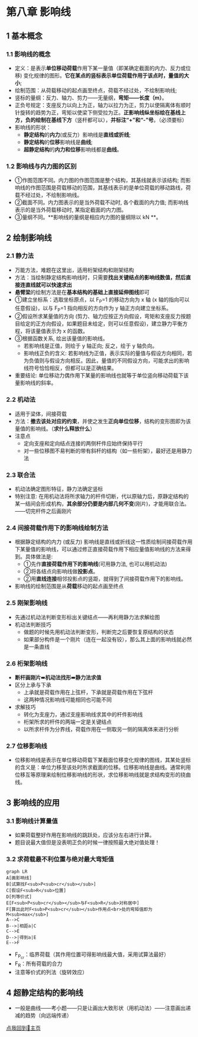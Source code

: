 # 第八章 影响线  
## 1 基本概念  

### 1.1 影响线的概念  

- 定义：是表示**单位移动荷载**作用下某一量值（即某确定截面的内力、反力或位移) 变化规律的图形。**它在某点的竖标表示单位荷载作用于该点时，量值的大小**;  
- 绘制范围：从荷载移动的起点画至终点，荷载不经过处，不绘制影响线;  
- 竖标的量纲：反力、轴力、剪力——无量纲，**弯矩——长度（m）**。  
- 正负号规定：支座反力以向上为正，轴力以拉力为正，剪力以使隔离体有顺时针旋转的趋势为正，弯矩以使梁下侧受拉为正。**正影响线纵坐标绘在基线上方，负的绘制在基线下方**（竖杆都可以），**并标注“+”和“-”号**。（必须要标）  
- 影响线的形状：
	- **静定结构**的**内力**(或反力）影响线是**直线或折线**;
	- **静定结构**的**位移**影响线是**曲线**;
	- **超静定结构**的**内力和位移**影响线都是**曲线**。  

### 1.2 影响线与内力图的区别  

- ①作图范围不同。内力图的作图范围是整个结构，其基线就表示该结构; 而影响线的作图范围是荷载移动的范围，其基线表示的是单位荷载的移动路线，荷载不经过处，不绘制影响线。  
- ②截面不同。内力图表示的是当外荷载不动时, 各个截面的内力值; 而影响线表示的是当外荷载移动时, 某指定截面的内力图。  
- ③量纲不同。**影响线的量纲是相应内力图的量纲除以 kN **。  

## 2 绘制影响线  

### 2.1 静力法

- 万能方法，难题在这里出，适用桁架结构和刚架结构
- 方法：当绘制静定结构影响线时，只需要**找出关键结点的影响线数值，然后直接连直线就可以快速求出**  
- **悬臂梁**的绘制方法是在**基本结构的基础上直接延伸图线**即可  
- ①建立坐标系：选取坐标原点，以 F<sub>P</sub>=1 的移动方向为 x 轴 (x 轴的指向可以任意假设)，以与 F<sub>P</sub>=1 指向相反的方向作为 y 轴正方向建立坐标系。
- ②假设所求某量值的方向 (剪力、轴力应按正方向假设，弯矩和支座反力按题目给定的正方向假设，如果题目未给定，则可以任意假设)，建立静力平衡方程，将该量值表示为 x 的函数。  
- ③根据函数关系, 绘出该量值的影响线。  
	- 若影响线是正值，则绘于 y 轴正向; 反之，绘于 y 轴负向。  
	- 影响线正负的含义: 若影响线为正值，表示实际的量值与假设方向相同，若为负值则与假设方向相反。因此，量值的不同假设方向，可能求出的影响线符号恰恰相反，但都可以是正确结果。  
- 重要结论: 单位移动力偶作用下某量的影响线也就等于单位竖向移动荷载下该量影响线的斜率。  

### 2.2 机动法

- 适用于梁体，间接荷载
- 方法：**撤去该处对应的约束**，并使之发生**正向单位位移**，结构的变形图即为该量值的影响线。（**求什么释放什么**）
- 注意点
	- 定向支座和定向结点连接的两侧杆件应始终保持平行  
	- 对一些位移图不易判断的带有斜杆的结构（如一些桁架），最好还是用静力法

### 2.3 联合法  

- 机动法确定图形特征，静力法确定竖标
- 特别注意: 在用机动法将所求轴力的杆件切断，代以原轴力后，原静定结构的某一结间会形成机构，**其余部分仍要是内部几何不变**(刚片)，才能用联合法。 ——切完杆件之后画刚片 

### 2.4 间接荷载作用下的影响线绘制方法  

- 根据静定结构的内力 (或反力) 影响线是直线或折线这一性质绘制间接荷载作用下某量值的影响线，可以通过修正直接荷载作用下相应量值影响线的方法来得到。具体做法是:  
	- ①先作**直接荷载作用下的影响线**(可用静力法, 也可以用机动法)  
	- ②将各结点向影响线做**投影点**。  
	- ②用**直线连接**相邻投影点的竖距，就得到了间接荷载作用下的影响线。  
- 影响线的绘制范围是从**荷载**移动的起点画至终点

### 2.5 刚架影响线  

- 先通过机动法判断变形标出关键结点——再利用静力法求解绘图  
- 机动法判断技巧  
	- 做题的时候先用机动法判断变形，判断完之后要恢复原结构的状态  
	- 如果部分构件是一个刚片（连在一起没有铰），那么其上面的影响线就必然是一条直线  

### 2.6 桁架影响线  

- **断杆画刚片➠机动法找形➠静力法求值**
- 区分上承与下承  
	- 上承就是荷载作用在上弦杆，下承就是荷载作用在下弦杆  
	- 这两种情况影响线可能相同也可能不同  
- 求解技巧  
	- 转化为支座力，通过支座影响线求其中的杆件影响线  
	- 桁架所求的杆件的两端一定是关键结点  
	- 以所求杆件为分界线，荷载作用在一侧取另一侧的隔离体来进行分析  

### 2.7 位移影响线  

- 位移影响线是表示在单位移动荷载下某截面位移变化规律的图线，其某处竖标的含义是：单位力移至该处时所求截面的位移。位移影响线是曲线。通常利用位移互等原理来绘制位移影响线的形状，求位移影响线就是求结构变形的挠曲线。  

## 3 影响线的应用  

### 3.1 影响线计算量值  

- 如果荷载整好作用在影响线的跳跃处，应该分左右进行计算。
- 题目说最大值但是没表明正负的时候一律按照最大绝对值处理！

### 3.2 求荷载最不利位置与绝对最大弯矩值

```mermaid
graph LR
A[画影响线]
B[试算找F<sub>P<sub>cr</sub></sub>]
C[假设F<sub>R</sub>位置]
D[列等价式]
E[F<sub>P<sub>cr</sub></sub>与F<sub>R</sub>对称居中]
F[算出此时F<sub>P<sub>cr</sub></sub>作用点<br>处的弯矩值即为M<sub>max</sub>]
A-->C
B-->|相距a|C
C-->E
D-->|得到a|E
E-->F

```
- F<sub>P<sub>cr</sub></sub>：临界荷载（其作用位置可得影响线最大值，采用试算法最好）
- F<sub>R</sub>：所有荷载的合力
- 注意等价式的列法（旋转效应）

## 4 超静定结构的影响线  

- 一般是曲线——考小题——只是让画出大致形状（用机动法）——注意画出递减的趋势（向远端传递）  

[点我回到🏡主页](https://nn66kk.github.io/Mon-Blog/)